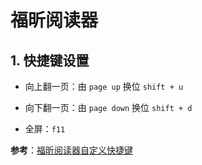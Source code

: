 # 福昕阅读器

## 1. 快捷键设置

- 向上翻一页：由 `page up` 换位 `shift + u`

- 向下翻一页：由 `page down` 换位 `shift + d`

- 全屏：`f11`

**参考**：[福昕阅读器自定义快捷键](https://blog.csdn.net/wwlcsdn000/article/details/80483241)
